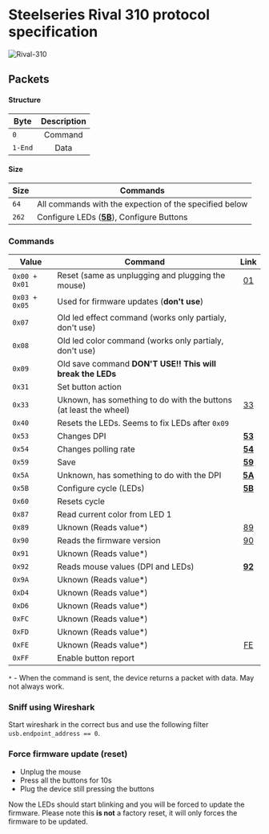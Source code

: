 # Steelseries Rival 310 protocol specification

![Rival-310](https://i.imgur.com/obUTPnD.png)

## Packets

#### Structure
Byte | Description
--- | :---:
`0` | Command
`1-End` | Data

#### Size
Size | Commands
--- | ---
`64` | All commands with the expection of the specified below
`262` | Configure LEDs ([**5B**](https://github.com/FFY00/rival310-re/blob/master/5B.md)), Configure Buttons

### Commands

Value | Command | Link
--- | --- | :---:
`0x00 + 0x01` | Reset (same as unplugging and plugging the mouse) | [01](https://github.com/FFY00/rival310-re/blob/master/01.md)
`0x03 + 0x05` | Used for firmware updates (**don't use**) |
`0x07` | Old led effect command (works only partialy, don't use) |
`0x08` | Old led color command (works only partialy, don't use) |
`0x09` | Old save command **DON'T USE!! This will break the LEDs** |
`0x31` | Set button action |
`0x33` | Uknown, has something to do with the buttons (at least the wheel) | [33](https://github.com/FFY00/rival310-re/blob/master/33.md)
`0x40` | Resets the LEDs. Seems to fix LEDs after `0x09` |
`0x53` | Changes DPI | [**53**](https://github.com/FFY00/rival310-re/blob/master/53.md)
`0x54` | Changes polling rate | [**54**](https://github.com/FFY00/rival310-re/blob/master/54.md)
`0x59` | Save | [**59**](https://github.com/FFY00/rival310-re/blob/master/59.md)
`0x5A` | Unknown, has something to do with the DPI | [**5A**](https://github.com/FFY00/rival310-re/blob/master/5A.md)
`0x5B` | Configure cycle (LEDs) | [**5B**](https://github.com/FFY00/rival310-re/blob/master/5B.md)
`0x60` | Resets cycle |
`0x87` | Read current color from LED 1 |
`0x89` | Uknown (Reads value*) | [89](https://github.com/FFY00/rival310-re/blob/master/89.md)
`0x90` | Reads the firmware version | [90](https://github.com/FFY00/rival310-re/blob/master/90.md)
`0x91` | Uknown (Reads value*) |
`0x92` | Reads mouse values (DPI and LEDs) | [**92**](https://github.com/FFY00/rival310-re/blob/master/92.md)
`0x9A` | Uknown (Reads value*) |
`0xD4` | Uknown (Reads value*) |
`0xD6` | Uknown (Reads value*) |
`0xFC` | Uknown (Reads value*) |
`0xFD` | Uknown (Reads value*) |
`0xFE` | Uknown (Reads value*) | [FE](https://github.com/FFY00/rival310-re/blob/master/FE.md)
`0xFF` | Enable button report |

`*` - When the command is sent, the device returns a packet with data. May not always work.

### Sniff using Wireshark
Start wireshark in the correct bus and use the following filter `usb.endpoint_address == 0`.

### Force firmware update (reset)
  * Unplug the mouse
  * Press all the buttons for 10s
  * Plug the device still pressing the buttons

Now the LEDs should start blinking and you will be forced to update the firmware. Please note this **is not** a factory reset, it will only forces the firmware to be updated.

